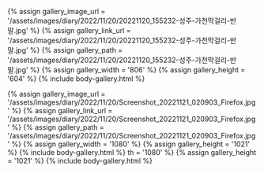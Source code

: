 
{% assign gallery_image_url = '/assets/images/diary/2022/11/20/20221120_155232-성주-가천막걸리-반말.jpg' %}
{% assign gallery_link_url = '/assets/images/diary/2022/11/20/20221120_155232-성주-가천막걸리-반말.jpg' %}
{% assign gallery_path = '/assets/images/diary/2022/11/20/20221120_155232-성주-가천막걸리-반말.jpg' %}
{% assign gallery_width = '806'  %}
{% assign gallery_height = '604'  %}
{% include body-gallery.html %}

{% assign gallery_image_url = '/assets/images/diary/2022/11/20/Screenshot_20221121_020903_Firefox.jpg' %}
{% assign gallery_link_url = '/assets/images/diary/2022/11/20/Screenshot_20221121_020903_Firefox.jpg' %}
{% assign gallery_path = '/assets/images/diary/2022/11/20/Screenshot_20221121_020903_Firefox.jpg' %}
{% assign gallery_width = '1080'  %}
{% assign gallery_height = '1021'  %}
{% include body-gallery.html %}
th = '1080'  %}
{% assign gallery_height = '1021'  %}
{% include body-gallery.html %}

